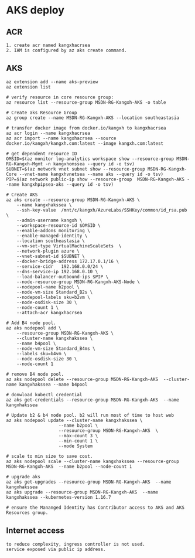 # AKS deploy

## ACR

    1. create acr named kangxhacrsea
    2. IAM is configured by az aks create command. 

## AKS

    az extension add --name aks-preview
    az extension list

    # verify resource in core resource group: 
    az resource list --resource-group MSDN-RG-Kangxh-AKS -o table

    # Create aks Resource Group
    az group create --name MSDN-RG-Kangxh-AKS --location southeastasia

    # transfer docker image from docker.io/kangxh to kangxhacrsea
    az acr login --name kangxhacrsea
    az acr import --name kangxhacrsea --source docker.io/kangxh/kangxh.com:latest --image kangxh.com:latest

    # get dependent resource ID
    OMSID=$(az monitor log-analytics workspace show --resource-group MSDN-RG-Kangxh-Mgmt -n kangxhomssea --query id -o tsv)
    SUBNET=$(az network vnet subnet show --resource-group MSDN-RG-Kangxh-Core --vnet-name kangxhvnetsea --name aks --query id -o tsv)
    PIP=$(az network public-ip show --resource-group  MSDN-RG-Kangxh-AKS --name kangxhpipsea-aks --query id -o tsv)

    # Create AKS
    az aks create --resource-group MSDN-RG-Kangxh-AKS \
        --name kangxhakssea \
        --ssh-key-value  /mnt/c/kangxh/AzureLabs/SSHKey/common/id_rsa.pub \
        --admin-username kangxh \
        --workspace-resource-id $OMSID \
        --enable-addons monitoring \
        --enable-managed-identity \
        --location southeastasia \
        --vm-set-type VirtualMachineScaleSets  \
        --network-plugin azure \
        --vnet-subnet-id $SUBNET \
        --docker-bridge-address 172.17.0.1/16 \
        --service-cidr   192.168.0.0/24 \
        --dns-service-ip 192.168.0.10 \
        --load-balancer-outbound-ips $PIP \
        --node-resource-group MSDN-RG-Kangxh-AKS-Node \
        --nodepool-name b2pool \
        --node-vm-size Standard_B2s \
        --nodepool-labels sku=b2vm \
        --node-osdisk-size 30 \
        --node-count 1 \
        --attach-acr kangxhacrsea

    # Add B4 node pool.
    az aks nodepool add \
        --resource-group MSDN-RG-Kangxh-AKS \
        --cluster-name kangxhakssea \
        --name b4pool \
        --node-vm-size Standard_B4ms \
        --labels sku=b4vm \
        --node-osdisk-size 30 \
        --node-count 1

    # remove B4 node pool.
    az aks nodepool delete --resource-group MSDN-RG-Kangxh-AKS  --cluster-name kangxhakssea --name b4pool

    # donwload kubectl credential
    az aks get-credentials --resource-group MSDN-RG-Kangxh-AKS  --name kangxhakssea

    # Update b2 & b4 node pool. b2 will run most of time to host web
    az aks nodepool update --cluster-name kangxhakssea \
                        --name b2pool \
                        --resource-group MSDN-RG-Kangxh-AKS  \
                        --max-count 3 \
                        --min-count 1 \
                        --mode System 

    # scale to min size to save cost.
    az aks nodepool scale --cluster-name kangxhakssea --resource-group MSDN-RG-Kangxh-AKS  --name b2pool --node-count 1

    # upgrade aks
    az aks get-upgrades --resource-group MSDN-RG-Kangxh-AKS  --name kangxhakssea 
    az aks upgrade --resource-group MSDN-RG-Kangxh-AKS  --name kangxhakssea --kubernetes-version 1.16.7

    # ensure the Mananged Identity has Contributor access to AKS and AKS Resources group.

## Internet access

    to reduce complexity, ingress controller is not used. 
    service exposed via public ip address.
